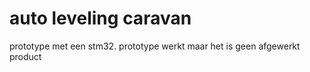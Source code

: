 # auto leveling caravan
prototype met een stm32. prototype werkt maar het is geen afgewerkt product

